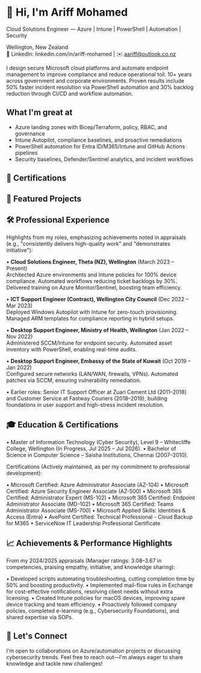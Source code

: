 # 👋 Hi, I'm Ariff Mohamed
Cloud Solutions Engineer — Azure | Intune | PowerShell | Automation | Security

Wellington, New Zealand  
🔗 LinkedIn: linkedin.com/in/ariff-mohamed | ✉️ aariff@outlook.co.nz

I design secure Microsoft cloud platforms and automate endpoint management to improve compliance and reduce operational toil. 10+ years across government and corporate environments. Proven results include 50% faster incident resolution via PowerShell automation and 30% backlog reduction through CI/CD and workflow automation.

## What I'm great at
- Azure landing zones with Bicep/Terraform, policy, RBAC, and governance
- Intune Autopilot, compliance baselines, and proactive remediations
- PowerShell automation for Entra ID/M365/Intune and GitHub Actions pipelines
- Security baselines, Defender/Sentinel analytics, and incident workflows

## 🏅 Certifications
<!-- Add certification badges here (e.g. AZ-104, AZ-305, AZ-500) -->

## 🚀 Featured Projects
<!-- Add or pin flagship project repos here as they become public -->

## 🛠️ Professional Experience

Highlights from my roles, emphasizing achievements noted in appraisals (e.g., "consistently delivers high-quality work" and "demonstrates initiative"):

• **Cloud Solutions Engineer, Theta (NZ), Wellington** (March 2023 – Present)  
  Architected Azure environments and Intune policies for 100% device compliance. Automated workflows reducing ticket backlogs by 30%. Delivered training on Azure Monitor/Sentinel, boosting team efficiency.

• **ICT Support Engineer (Contract), Wellington City Council** (Dec 2022 – Mar 2023)  
  Deployed Windows Autopilot with Intune for zero-touch provisioning. Managed ARM templates for compliance reporting in hybrid setups.

• **Desktop Support Engineer, Ministry of Health, Wellington** (Jan 2022 – Nov 2022)  
  Administered SCCM/Intune for endpoint security. Automated asset inventory with PowerShell, enabling real-time audits.

• **Desktop Support Engineer, Embassy of the State of Kuwait** (Oct 2019 – Jan 2022)  
  Configured secure networks (LAN/WAN, firewalls, VPNs). Automated patches via SCCM, ensuring vulnerability remediation.

• Earlier roles: Senior IT Support Officer at Zuari Cement Ltd (2011–2018) and Customer Service at Fastway Couriers (2018–2019), building foundations in user support and high-stress incident resolution.

## 🎓 Education & Certifications

• Master of Information Technology (Cyber Security), Level 9 – Whitecliffe College, Wellington (In Progress, Jul 2025 – Jul 2026).
• Bachelor of Science in Computer Science – Saisha Institutions, Chennai (2007–2010).

Certifications (Actively maintained, as per my commitment to professional development):

• Microsoft Certified: Azure Administrator Associate (AZ-104)
• Microsoft Certified: Azure Security Engineer Associate (AZ-500)
• Microsoft 365 Certified: Administrator Expert (MS-102)
• Microsoft 365 Certified: Endpoint Administrator Associate (MD-102)
• Microsoft 365 Certified: Teams Administrator Associate (MS-700)
• Microsoft Applied Skills: Identities & Access (Entra)
• AvePoint Certified: Technical Professional - Cloud Backup for M365
• ServiceNow IT Leadership Professional Certificate

## 📈 Achievements & Performance Highlights

From my 2024/2025 appraisals (Manager ratings: 3.08–3.67 in competencies, praising empathy, initiative, and knowledge sharing):

• Developed scripts automating troubleshooting, cutting completion time by 50% and boosting productivity.
• Implemented mail-flow rules in Exchange for cost-effective notifications, resolving client needs without extra licensing.
• Created Intune policies for macOS devices, improving spare device tracking and team efficiency.
• Proactively followed company policies, completed e-learning (e.g., Cybersecurity Foundations), and shared expertise via SOPs.

## 🤝 Let's Connect

I'm open to collaborations on Azure/automation projects or discussing cybersecurity trends. Feel free to reach out—I'm always eager to share knowledge and tackle new challenges!
